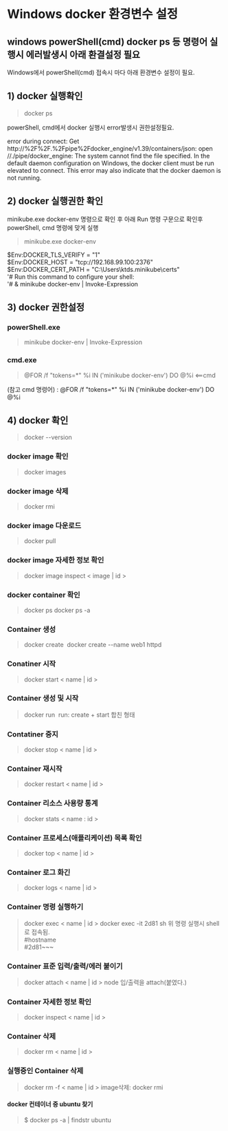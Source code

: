 # Windows docker 환경변수 설정 

## windows powerShell(cmd) docker ps 등 명령어 실행시 에러발생시 아래 환결설정 필요
Windows에서 powerShell(cmd) 접속시 마다 아래 환경변수 설정이 필요.

## 1) docker 실행확인

> docker ps

powerShell, cmd에서 docker 실행시 error발생시 권한설정필요.

  error during connect: Get http://%2F%2F.%2Fpipe%2Fdocker_engine/v1.39/containers/json: open //./pipe/docker_engine: The system cannot find the file specified. In the default daemon configuration on Windows, the docker client must be run elevated to connect. This error may also indicate that the docker daemon is not running.


## 2) docker 실행권한 확인  

minikube.exe docker-env 명령으로 확인 후 아래 Run 명령 구문으로 확인후 powerShell, cmd 명령에 맞게 실행

> minikube.exe docker-env

$Env:DOCKER_TLS_VERIFY = "1"  
$Env:DOCKER_HOST = "tcp://192.168.99.100:2376"  
$Env:DOCKER_CERT_PATH = "C:\Users\ktds\.minikube\certs"  
'# Run this command to configure your shell:  
'# & minikube docker-env | Invoke-Expression  

## 3) docker 권한설정

### powerShell.exe
> minikube docker-env | Invoke-Expression 

### cmd.exe
> @FOR /f "tokens=*" %i IN ('minikube docker-env') DO @%i <==cmd


(참고 cmd 명령어) : @FOR /f "tokens=*" %i IN ('minikube docker-env') DO @%i


## 4) docker 확인
> docker --version

### docker image 확인
> docker images

### docker image 삭제
> docker rmi <image>

### docker image 다운로드
> docker pull <image>
 
### docker image 자세한 정보 확인
> docker image inspect < image | id >



### docker container 확인
> docker ps
> docker ps -a

### Container 생성
> docker create <image>
> docker create --name web1 httpd
  
### Conatiner 시작
> docker start < name | id >

### Container 생성 및 시작
> docker run <image>
run: create + start 합친 형태
  
### Contatiner 중지
> docker stop < name | id > 

### Container 재시작
> docker restart < name | id >

### Container 리소스 사용량 통계
> docker stats < name : id >

### Container 프로세스(애플리케이션) 목록 확인
> docker top < name | id >

### Container 로그 화긴
> docker logs < name | id >

### Container 명령 실행하기
> docker exec < name | id > <command>
> docker exec -it 2d81 sh
위 명령 실행시 shell로 접속됨.  
#hostname  
#2d81~~~

### Container 표준 입력/출력/에러 붙이기
> docker attach < name | id >
node 입/출력을 attach(붙였다.)

### Container 자세한 정보 확인
> docker inspect < name | id >

### Container 삭제
> docker rm < name | id >
### 실행중인 Container 삭제
> docker rm -f < name | id >
image삭제: docker rmi <image>
  

#### docker 컨테이너 중  ubuntu 찾기
> $ docker ps -a | findstr ubuntu
